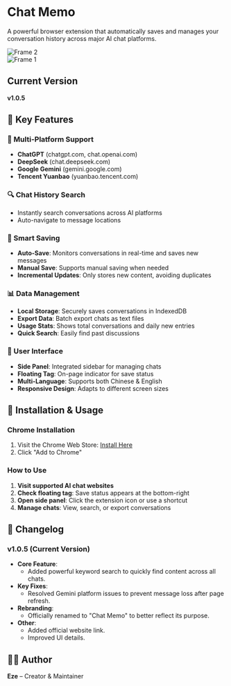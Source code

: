 # Chat Memo  

A powerful browser extension that automatically saves and manages your conversation history across major AI chat platforms.  

![Frame 2](https://github.com/user-attachments/assets/dc9ddf9b-2f97-4376-9703-f479dd44f174)  
![Frame 1](https://github.com/user-attachments/assets/6433943d-48da-4690-98ca-aab87add5afd)  

## Current Version  

**v1.0.5**  

## 🌟 Key Features  

### 🤖 Multi-Platform Support  
- **ChatGPT** (chatgpt.com, chat.openai.com)  
- **DeepSeek** (chat.deepseek.com)  
- **Google Gemini** (gemini.google.com)  
- **Tencent Yuanbao** (yuanbao.tencent.com)  

### 🔍 Chat History Search  
- Instantly search conversations across AI platforms  
- Auto-navigate to message locations  

### 💾 Smart Saving  
- **Auto-Save**: Monitors conversations in real-time and saves new messages  
- **Manual Save**: Supports manual saving when needed  
- **Incremental Updates**: Only stores new content, avoiding duplicates  

### 📊 Data Management  
- **Local Storage**: Securely saves conversations in IndexedDB  
- **Export Data**: Batch export chats as text files  
- **Usage Stats**: Shows total conversations and daily new entries  
- **Quick Search**: Easily find past discussions  

### 🎨 User Interface  
- **Side Panel**: Integrated sidebar for managing chats  
- **Floating Tag**: On-page indicator for save status  
- **Multi-Language**: Supports both Chinese & English  
- **Responsive Design**: Adapts to different screen sizes  

## 🚀 Installation & Usage  

### Chrome Installation  
1. Visit the Chrome Web Store: [Install Here](https://chromewebstore.google.com/detail/memnnheiikbfdcobfkghhfihnegkfici?utm_source=item-share-cb)  
2. Click "Add to Chrome"  

### How to Use  
1. **Visit supported AI chat websites**  
2. **Check floating tag**: Save status appears at the bottom-right  
3. **Open side panel**: Click the extension icon or use a shortcut  
4. **Manage chats**: View, search, or export conversations  

## 📝 Changelog  

### v1.0.5 (Current Version)  
- **Core Feature**:  
  - Added powerful keyword search to quickly find content across all chats.  
- **Key Fixes**:  
  - Resolved Gemini platform issues to prevent message loss after page refresh.  
- **Rebranding**:  
  - Officially renamed to "Chat Memo" to better reflect its purpose.  
- **Other**:  
  - Added official website link.  
  - Improved UI details.  

## 👨‍💻 Author  

**Eze** – Creator & Maintainer  
